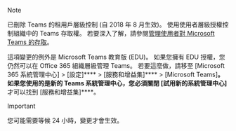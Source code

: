 > [!NOTE]
> 已刪除 Teams 的租用戶層級控制 (自 2018 年 8 月生效)。 使用使用者層級授權控制組織中的 Teams 存取權。 若要深入了解，請參閱[管理使用者對 Microsoft Teams 的存取](../user-access.md)。

這項變更的例外是 Microsoft Teams 教育版 (EDU)。 如果您擁有 EDU 授權，您仍然可以在 Office 365 組織層級管理 Teams。 若要這麼做，請移至 [Microsoft 365 系統管理中心] > [設定]****  >  [服務和增益集]****  >  [Microsoft Teams]****。 如果您使用的是新的 Teams 系統管理中心，您必須關閉 [試用新的系統管理中心]**** 才可以找到 [服務和增益集]****。 

> [!IMPORTANT]
> 您可能需要等候 24 小時，變更才會生效。 
